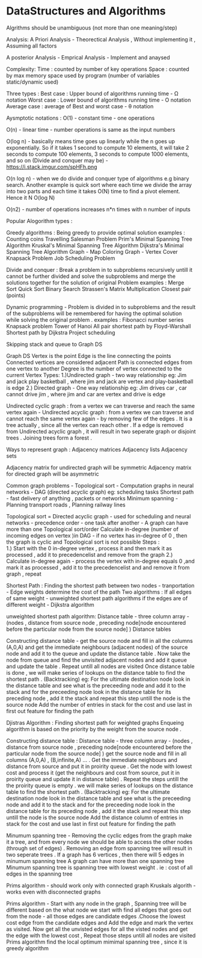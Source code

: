 # DataStructures and Algorithms

Algrithms should be unambiguous (not more than one meaning/step)

Analysis:
A Priori Analysis - Theorectical Analysis , Without implementing it , Assuming all factors

A posterior Analysis - Emprical Analysis - Implement and anaysed

Complexity:
Time : counted by number of key operations
Space : counted by max memory space used by program (number of variables static/dynamic used)


Three types :
 Best case : Upper bound of algorithms running time -  Ω notation
 Worst case : Lower bound of algorithms running time - O notation
 Average case : average of Best and worst case - θ notation

Aysmptotic notations :
O(1) - constant time - one operations

O(n) - linear time - number operations is same as the input numbers

O(log n) -  basically means time goes up linearly while the n goes up exponentially. So if it takes 1 second to compute 10 elements, it will take 2 seconds to compute 100 elements, 3 seconds to compute 1000 elements, and so on (Divide and conquer may be) - https://i.stack.imgur.com/spHFh.png

O(n log n) -  when we do divide and conquer type of algorithms e.g binary search. Another example is quick sort where each time we divide the array into two parts and each time it takes
O(N) time to find a pivot element. Hence it  N O(log N)

O(n2) - number of operations increases n*n times with n number of inputs


Popular Alogorithm types :

Greedy algorithms : Being greedy to provide optimal solution
examples :
Counting coins
Travelling Salesman Problem
Prim's Minimal Spanning Tree Algorithm
Kruskal's Minimal Spanning Tree Algorithm
Dijkstra's Minimal Spanning Tree Algorithm
Graph - Map Coloring
Graph - Vertex Cover
Knapsack Problem
Job Scheduling Problem

Divide and conquer : Break a problem in to subproblems recursively untill it cannot be further divided and solve the subproblems and merge the solutions together for the solution of original Problem
examples :
Merge Sort
Quick Sort
Binary Search
Strassen's Matrix Multiplication
Closest pair (points)

Dynamic programming - Problem is divided in to subproblems and the result of the subproblems will be remembered for having the optimal solution while solving the original problem .
examples :
Fibonacci number series
Knapsack problem
Tower of Hanoi
All pair shortest path by Floyd-Warshall
Shortest path by Dijkstra
Project scheduling


Skipping stack and queue to Graph DS

Graph DS
Vertex is the point
Edge is the line connecting the points  
Connected vertices are considered adjacent
Path is connected edges from one vertex to another
Degree is the number of vertex connected to the current Vertex
Types:
1.)Undirected graph - two way relationship eg: Jim and jack play basketball , where jim and jack are vertex and play-basketball is edge
2.) Directed graph - One way relationship eg: Jim drives car ,  car cannot drive jim , where jim and car are vertex and drive is edge

Undirected cyclic  graph : from a  vertex we can traverse and reach the same vertex again -
Undirected acyclic  graph : from a  vertex we can traverse and cannot reach the same vertex again - by removing few of the edges . It is a tree actually , since all the vertex can reach other .
If a edge is removed from Undirected acyclic graph , it will result in two seperate graph or disjoint trees .
Joining trees form a forest .


Ways to represent graph :
Adjacency matrices
Adjacency lists
Adjacency sets


Adjacency  matrix for undirected graph will be symmetric
Adjacency  matrix for directed graph will be asymmetric


Common graph problems -
Topological sort - Computation graphs in neural networks - DAG (directed acyclic graph)   eg: scheduling tasks
Shortest path - fast delivery of anything , packets or networks
Minimum spanning - Planning transport roads , Planning railway lines

Topological sort = Directed acyclic graph - used for scheduling and neural networks - precedence order - one task after another - A graph can have more than one Topological sort/order
Calculate in-degree (number of incoming edges on vertex )in DAG - if no vertex has in-degree of 0 , then the graph is cyclic and Topological sort is not possible
Steps :  
1.) Start with the 0 in-degree vertex , process it and then mark it as processed , add it to precedencelist and remove from the graph
2.) Calculate in-degree again - process the vertex with in-degree equals 0 ,and mark it as processed , add it to the precedencelist and  and remove it from graph , repeat


Shortest Path :
Finding the shortest path between two nodes - tranportation  -
Edge weights determine the cost of the path
Two algorithms :
If all edges of same weight - unweighted shortest path algorithms
if the edges are of different weight - Dijkstra algorithm

unweighted shortest path algorithm:
Distance table - three column array - (nodes , distance from source node , preceding node[node encountered before the particular node from the source node] )
Distance tables

Constructing distance table - get the source node and fill in all the columns (A,0,A) and get the immediate neighbours (adjacent nodes) of the source node and add it to the queue and update the distance table . Now take the node from queue and find the unvisited adjacent nodes and add it queue and update the table . Repeat untill all nodes are visited
Once distance table is done , we will make series of lookups on the distance table to find the shortest path . (Backtracking)
eg: For the ultimate destination node look in the distance table and see what is the preceeding node and add it to the stack
 and for the preceeding node look in the  distance table for its preceding node , add it the stack and repeat this step untill the node is the source node
Add the number of entries in stack for the cost and use last in first out feature for finding the path


Djistras Algorithm :  Finding shortest path for weighted graphs
Enqueing algorithm is based on the priority by the weight from the source node .

Constructing distance table :
Distance table - three column array - (nodes , distance from source node , preceding node[node encountered before the particular node from the source node] )
get the source node and fill in all columns (A,0,A) , (B,infinite,A) ... .  Get the immediate neighbours and distance from source and put it in proirity queue . Get the node with lowest cost and process it (get the neighbours and cost from source, put it in proirity queue and update it in distance table) . Repeat the steps untill the the proirity queue is empty .
we will make series of lookups on the distance table to find the shortest path . (Backtracking)
eg: For the ultimate destination node look in the distance table and see what is the preceeding node and add it to the stack
 and for the preceeding node look in the  distance table for its preceding node , add it the stack and repeat this step untill the node is the source node
Add the distance column of entries in stack for the cost and use last in first out feature for finding the path


Minumum spanning tree - Removing the cyclic edges from the graph make it a tree, and from every node we should be able to access the other nodes (through set of edges) .
Removing an edge from spanning tree will result in two seperate trees . If a graph has 6 vertices , then there will 5 edges in minumum spanning tree
A graph can have more than one spanning tree
Minumum spanning tree is spanning tree with lowest weight . ie : cost of all edges in the spanning tree

Prims algorithm  - should work only with connected graph
Kruskals algorith  - works even with disconnected graphs

Prims algorithm - Start with any node in the graph , Spanning tree will be different based on the what node we start with
find all edges that goes out from the node - all those edges are candidate edges .Choose the lowest cost edge from the candidate edges and Add the edge and mark the vertex as visited.
Now get all the unvisted edges for all the visted nodes and get the edge with the lowest cost , Repeat those steps untill all nodes are visited
Prims algorithm find the local optimum mimimal spanning tree , since it is greedy algorithm 
